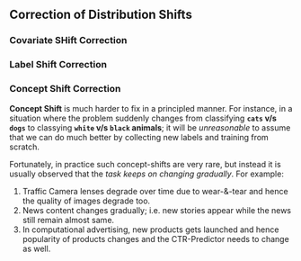 ## Correction of Distribution Shifts

### Covariate SHift Correction

### Label Shift Correction

### Concept Shift Correction

**Concept Shift** is much harder to fix in a principled manner.
For instance, in a situation where the problem suddenly changes from
classifying **`cats` v/s `dogs`** to classying **`white` v/s `black` animals**;
it will be _unreasonable_ to assume that we can do much better by collecting new labels and training
from scratch.

Fortunately, in practice such concept-shifts are very rare, but instead it is usually observed that the 
_task keeps on changing gradually_. For example:

1. Traffic Camera lenses degrade over time due to wear-&-tear and hence the quality of images degrade too.
2. News content changes gradually; i.e. new stories appear while the news still remain almost same.
3. In computational advertising, new products gets launched and hence popularity of products changes 
and the CTR-Predictor needs to change as well.



